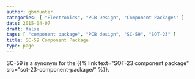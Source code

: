 ```yaml
---
author: gbmhunter
categories: [ "Electronics", "PCB Design", "Component Packages" ]
date: 2015-04-07
draft: false
tags: [ "component package", "PCB design", "SC-59", "SOT-23" ]
title: SC-59 Component Package
type: page
---
```


SC-59 is a synonym for the {{% link text="SOT-23 component package" src="sot-23-component-package/" %}}.
